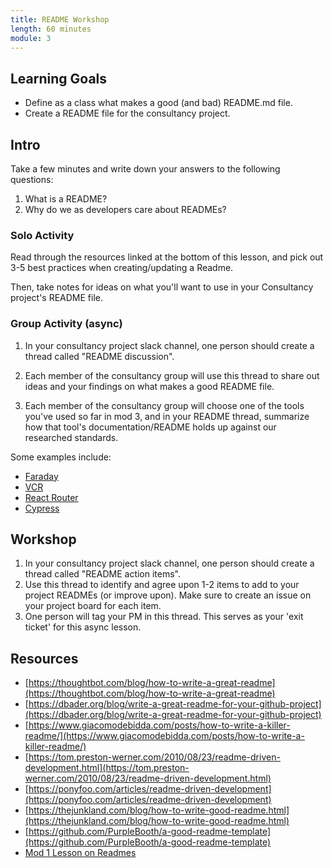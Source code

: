 ```yaml
---
title: README Workshop
length: 60 minutes
module: 3
---
```


## Learning Goals
* Define as a class what makes a good (and bad) README.md file. 
* Create a README file for the consultancy project. 

## Intro
Take a few minutes and write down your answers to the following questions: 

1. What is a README?
2. Why do we as developers care about READMEs? 

### Solo Activity
Read through the resources linked at the bottom of this lesson, and pick out 3-5 best practices when creating/updating a Readme. 

Then, take notes for ideas on what you'll want to use in your Consultancy project's README file. 


### Group Activity (async)
1. In your consultancy project slack channel, one person should create a thread called "README discussion".
2. Each member of the consultancy group will use this thread to share out ideas and your findings on what makes a good README file. 

3. Each member of the consultancy group will choose one of the tools you've used so far in mod 3, and in your README thread, summarize how that tool's documentation/README holds up against our researched standards.

Some examples include: 
* [Faraday](https://github.com/lostisland/faraday)
* [VCR](https://github.com/vcr/vcr)
* [React Router](https://reactrouter.com/en/main/start/overview)
* [Cypress](https://docs.cypress.io/guides/overview/why-cypress)

## Workshop
1. In your consultancy project slack channel, one person should create a thread called "README action items".
2. Use this thread to identify and agree upon 1-2 items to add to your project READMEs (or improve upon). Make sure to create an issue on your project board for each item.
3. One person will tag your PM in this thread. This serves as your 'exit ticket' for this async lesson.


## Resources
* [https://thoughtbot.com/blog/how-to-write-a-great-readme](https://thoughtbot.com/blog/how-to-write-a-great-readme)
* [https://dbader.org/blog/write-a-great-readme-for-your-github-project](https://dbader.org/blog/write-a-great-readme-for-your-github-project)
* [https://www.giacomodebidda.com/posts/how-to-write-a-killer-readme/](https://www.giacomodebidda.com/posts/how-to-write-a-killer-readme/)
* [https://tom.preston-werner.com/2010/08/23/readme-driven-development.html](https://tom.preston-werner.com/2010/08/23/readme-driven-development.html)
* [https://ponyfoo.com/articles/readme-driven-development](https://ponyfoo.com/articles/readme-driven-development)
* [https://thejunkland.com/blog/how-to-write-good-readme.html](https://thejunkland.com/blog/how-to-write-good-readme.html)
* [https://github.com/PurpleBooth/a-good-readme-template](https://github.com/PurpleBooth/a-good-readme-template)
* [Mod 1 Lesson on Readmes](../../module1/lessons/writing_a_readme)